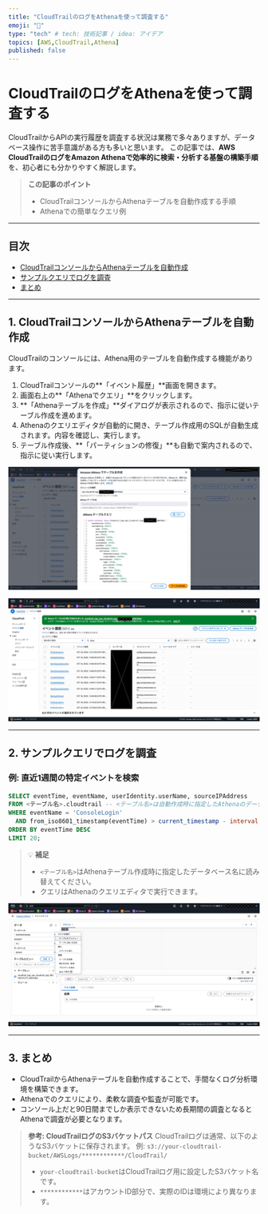 ```yaml
---
title: "CloudTrailのログをAthenaを使って調査する"
emoji: "💭"
type: "tech" # tech: 技術記事 / idea: アイデア
topics: [AWS,CloudTrail,Athena]
published: false
---
```


# CloudTrailのログをAthenaを使って調査する

CloudTrailからAPIの実行履歴を調査する状況は業務で多々ありますが、データベース操作に苦手意識がある方も多いと思います。
この記事では、**AWS CloudTrailのログをAmazon Athenaで効率的に検索・分析する基盤の構築手順**を、初心者にも分かりやすく解説します。

> **この記事のポイント**
> - CloudTrailコンソールからAthenaテーブルを自動作成する手順
> - Athenaでの簡単なクエリ例

---

## 目次
- [CloudTrailコンソールからAthenaテーブルを自動作成](#cloudtrailコンソールからathenaテーブルを自動作成)
- [サンプルクエリでログを調査](#サンプルクエリでログを調査)
- [まとめ](#まとめ)

---

## 1. CloudTrailコンソールからAthenaテーブルを自動作成

CloudTrailのコンソールには、Athena用のテーブルを自動作成する機能があります。

1. CloudTrailコンソールの**「イベント履歴」**画面を開きます。
2. 画面右上の**「Athenaでクエリ」**をクリックします。
3. **「Athenaテーブルを作成」**ダイアログが表示されるので、指示に従いテーブル作成を進めます。
4. Athenaのクエリエディタが自動的に開き、テーブル作成用のSQLが自動生成されます。内容を確認し、実行します。
5. テーブル作成後、**「パーティションの修復」**も自動で案内されるので、指示に従い実行します。

![Athenaテーブル自動作成手順1](../../images/cloudtrail-athena-setup-images/cloudtrail-event-history-1-1.jpg)

![Athenaテーブル自動作成手順2](../../images/cloudtrail-athena-setup-images/cloudtrail-event-history-2-1.jpg)

---

## 2. サンプルクエリでログを調査

### 例: 直近1週間の特定イベントを検索

```sql
SELECT eventTime, eventName, userIdentity.userName, sourceIPAddress
FROM <テーブル名>.cloudtrail -- <テーブル名>は自動作成時に指定したAthenaのデータベース名に置き換えてください
WHERE eventName = 'ConsoleLogin'
  AND from_iso8601_timestamp(eventTime) > current_timestamp - interval '7' day
ORDER BY eventTime DESC
LIMIT 20;
```

> 💡 **補足**
> - `<テーブル名>`はAthenaテーブル作成時に指定したデータベース名に読み替えてください。
> - クエリはAthenaのクエリエディタで実行できます。

![Athenaでクエリ実行](../../images/cloudtrail-athena-setup-images/athena-query-editor-1.jpg)

---

## 3. まとめ

- CloudTrailからAthenaテーブルを自動作成することで、手間なくログ分析環境を構築できます。
- Athenaでのクエリにより、柔軟な調査や監査が可能です。
- コンソール上だと90日間までしか表示できないため長期間の調査となるとAthenaで調査が必要となります。

> **参考: CloudTrailログのS3バケットパス**
> CloudTrailログは通常、以下のようなS3バケットに保存されます。
> 例: `s3://your-cloudtrail-bucket/AWSLogs/************/CloudTrail/`
> - `your-cloudtrail-bucket`はCloudTrailログ用に設定したS3バケット名です。
> - `************`はアカウントID部分で、実際のIDは環境により異なります。


